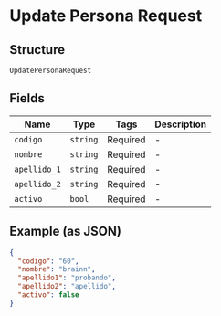 
# Update Persona Request

## Structure

`UpdatePersonaRequest`

## Fields

| Name | Type | Tags | Description |
|  --- | --- | --- | --- |
| `codigo` | `string` | Required | - |
| `nombre` | `string` | Required | - |
| `apellido_1` | `string` | Required | - |
| `apellido_2` | `string` | Required | - |
| `activo` | `bool` | Required | - |

## Example (as JSON)

```json
{
  "codigo": "60",
  "nombre": "brainn",
  "apellido1": "probando",
  "apellido2": "apellido",
  "activo": false
}
```

